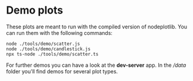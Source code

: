 # Demo plots

These plots are meant to run with the compiled version of nodeplotlib. You can run them
with the following commands:

```
node ./tools/demo/scatter.js
node ./tools/demo/candlestick.js
npx ts-node ./tools/demo/scatter.ts
```

For further demos you can have a look at the **dev-server** app. In the _/data_ folder
you'll find demos for several plot types.
